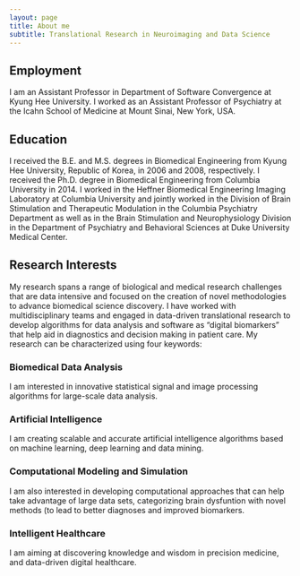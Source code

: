 ```yaml
---
layout: page
title: About me
subtitle: Translational Research in Neuroimaging and Data Science
---
```



## Employment

I am an Assistant Professor in Department of Software Convergence at Kyung Hee University. I worked as an Assistant Professor of Psychiatry at the Icahn School of Medicine at Mount Sinai, New York, USA.

## Education

I received the B.E. and M.S. degrees in Biomedical Engineering from Kyung Hee University, Republic of Korea, in 2006 and 2008, respectively. I received the Ph.D. degree in Biomedical Engineering from Columbia University in 2014. I worked in the Heffner Biomedical Engineering Imaging Laboratory at Columbia University and jointly worked in the Division of Brain Stimulation and Therapeutic Modulation in the Columbia Psychiatry Department as well as in the Brain Stimulation and Neurophysiology Division in the Department of Psychiatry and Behavioral Sciences at Duke University Medical Center. 

## Research Interests

My research spans a range of biological and medical research challenges that are data intensive and focused on the creation of novel methodologies to advance biomedical science discovery. I have worked with multidisciplinary teams and engaged in data-driven translational research to develop algorithms for data analysis and software as “digital biomarkers” that help aid in diagnostics and decision making in patient care. 
My research can be characterized using four keywords: 
### Biomedical Data Analysis 
I am interested in innovative statistical signal and image processing algorithms for large-scale data analysis. 
### Artificial Intelligence
I am creating scalable and accurate artificial intelligence algorithms based on machine learning, deep learning and data mining. 
### Computational Modeling and Simulation
I am also interested in developing computational approaches that can help take advantage of large data sets, categorizing brain dysfuntion with novel methods (to lead to better diagnoses and improved biomarkers.
### Intelligent Healthcare
I am aiming at discovering knowledge and wisdom in precision medicine, and data-driven digital healthcare.


